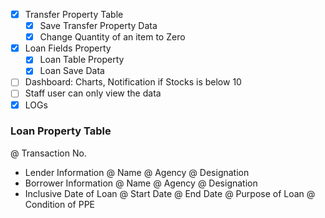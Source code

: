 - [x] Transfer Property Table
  - [x] Save Transfer Property Data
  - [x] Change Quantity of an item to Zero
- [x] Loan Fields Property
  - [x] Loan Table Property
  - [x] Loan Save Data
- [ ] Dashboard: Charts, Notification if Stocks is below 10
- [ ] Staff user can only view the data
- [x] LOGs

### Loan Property Table

@ Transaction No.

- Lender Information
  @ Name
  @ Agency
  @ Designation
- Borrower Information
  @ Name
  @ Agency
  @ Designation
- Inclusive Date of Loan
  @ Start Date
  @ End Date
  @ Purpose of Loan
  @ Condition of PPE
